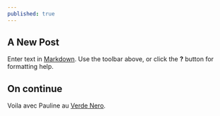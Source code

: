 ```yaml
---
published: true
---
```

## A New Post

Enter text in [Markdown](http://daringfireball.net/projects/markdown/). Use the toolbar above, or click the **?** button for formatting help.

## On continue

Voila avec Pauline au [Verde Nero](https://www.facebook.com/verdenero33/).
